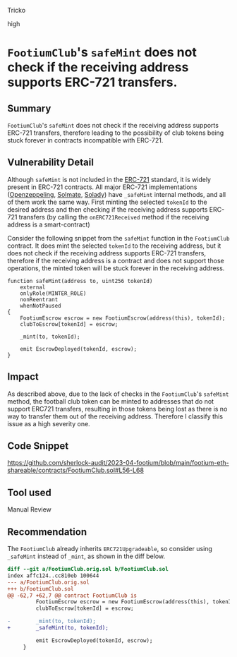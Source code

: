 Tricko

high

# `FootiumClub`'s `safeMint` does not check if the receiving address supports ERC-721 transfers.

## Summary
`FootiumClub`'s `safeMint` does not check if the receiving address supports ERC-721 transfers, therefore leading to the possibility of club tokens being stuck forever in contracts incompatible with ERC-721.

## Vulnerability Detail
Although `safeMint` is not included in the [ERC-721](https://eips.ethereum.org/EIPS/eip-721) standard, it is widely present in ERC-721 contracts. All major ERC-721 implementations ([Openzeppeling](https://github.com/OpenZeppelin/openzeppelin-contracts/blob/a7ee03565b4ee14265f4406f9e38a04e0143656f/contracts/token/ERC721/ERC721.sol#L244-L250), [Solmate](https://github.com/transmissions11/solmate/blob/2001af43aedb46fdc2335d2a7714fb2dae7cfcd1/src/tokens/ERC721.sol#L204-L217), [Solady](https://github.com/Vectorized/solady/blob/e0626f63d46afda587439f93f6194570af06bf36/src/tokens/ERC721.sol#L484-L487)) have `_safeMint` internal methods, and all of them work the same way. First minting the selected `tokenId` to the desired address and then checking if the receiving address supports ERC-721 transfers (by calling the `onERC721Received` method if the receiving address is a smart-contract)

Consider the following snippet from the `safeMint` function in the `FootiumClub` contract. It does mint the selected `tokenId` to the receiving address, but it does not check if the receiving address supports ERC-721 transfers, therefore if the receiving address is a contract and does not support those operations, the minted token will be stuck forever in the receiving address.

```solidity
function safeMint(address to, uint256 tokenId)
    external
    onlyRole(MINTER_ROLE)
    nonReentrant
    whenNotPaused
{
    FootiumEscrow escrow = new FootiumEscrow(address(this), tokenId);
    clubToEscrow[tokenId] = escrow;

    _mint(to, tokenId);

    emit EscrowDeployed(tokenId, escrow);
}
```

## Impact
As described above, due to the lack of checks in the `FootiumClub`'s `safeMint` method, the football club token can be minted to addresses that do not support ERC721 transfers, resulting in those tokens being lost as there is no way to transfer them out of the receiving address. Therefore I classify this issue as a high severity one.

## Code Snippet
https://github.com/sherlock-audit/2023-04-footium/blob/main/footium-eth-shareable/contracts/FootiumClub.sol#L56-L68

## Tool used
Manual Review 

## Recommendation
The `FootiumClub` already inherits `ERC721Upgradeable`, so consider using `_safeMint` instead of `_mint`, as shown in the diff below.

```diff
diff --git a/FootiumClub.orig.sol b/FootiumClub.sol
index affc124..cc810eb 100644
--- a/FootiumClub.orig.sol
+++ b/FootiumClub.sol
@@ -62,7 +62,7 @@ contract FootiumClub is
         FootiumEscrow escrow = new FootiumEscrow(address(this), tokenId);
         clubToEscrow[tokenId] = escrow;

-        _mint(to, tokenId);
+        _safeMint(to, tokenId);

         emit EscrowDeployed(tokenId, escrow);
     }
```